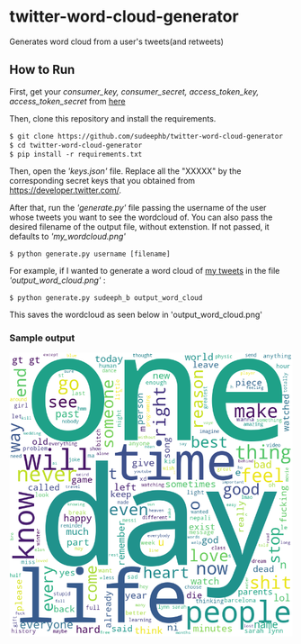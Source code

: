 # twitter-word-cloud-generator
Generates word cloud from a user's tweets(and retweets)

## How to Run
First, get your *consumer_key, consumer_secret, access_token_key, access_token_secret* from [here](https://developer.twitter.com/en/docs/authentication/oauth-1-0a)

Then, clone this repository and install the requirements.

```
$ git clone https://github.com/sudeephb/twitter-word-cloud-generator
$ cd twitter-word-cloud-generator
$ pip install -r requirements.txt
```

Then, open the <i> 'keys.json' </i> file. Replace all the "XXXXX" by the corresponding secret keys that you obtained from https://developer.twitter.com/.   

After that, run the <i> 'generate.py' </i> file passing the username of the user whose tweets you want to see the wordcloud of. You can also pass the desired
filename of the output file, without extenstion. If not passed, it defaults to <i> 'my_wordcloud.png' </i>

```
$ python generate.py username [filename]
```

For example, if I wanted to generate a word cloud of [my tweets](https://twitter.com/sudeeph_b) in the file <i>'output_word_cloud.png'</i> : 

```
$ python generate.py sudeeph_b output_word_cloud
```

This saves the wordcloud as seen below in 'output_word_cloud.png'

### Sample output

![Sample output](https://github.com/sudeephb/twitter-word-cloud-generator/blob/main/output_word_cloud.png?raw=true)
